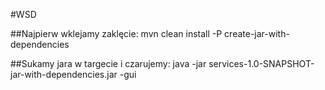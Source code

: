 #WSD

##Najpierw wklejamy zaklęcie:
mvn clean install -P create-jar-with-dependencies

##Sukamy jara w targecie i czarujemy:
java -jar services-1.0-SNAPSHOT-jar-with-dependencies.jar -gui

